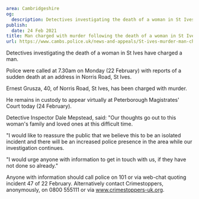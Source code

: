 ```yaml
area: Cambridgeshire
og:
  description: Detectives investigating the death of a woman in St Ives have charged a man.
publish:
  date: 24 Feb 2021
title: Man charged with murder following the death of a woman in St Ives
url: https://www.cambs.police.uk/news-and-appeals/St-ives-murder-man-charged
```

Detectives investigating the death of a woman in St Ives have charged a man.

Police were called at 7.30am on Monday (22 February) with reports of a sudden death at an address in Norris Road, St Ives.

Ernest Grusza, 40, of Norris Road, St Ives, has been charged with murder.

He remains in custody to appear virtually at Peterborough Magistrates' Court today (24 February).

Detective Inspector Dale Mepstead, said: "Our thoughts go out to this woman's family and loved ones at this difficult time.

"I would like to reassure the public that we believe this to be an isolated incident and there will be an increased police presence in the area while our investigation continues.

"I would urge anyone with information to get in touch with us, if they have not done so already."

Anyone with information should call police on 101 or via web-chat quoting incident 47 of 22 February. Alternatively contact Crimestoppers, anonymously, on 0800 555111 or via www.crimestoppers-uk.org.
